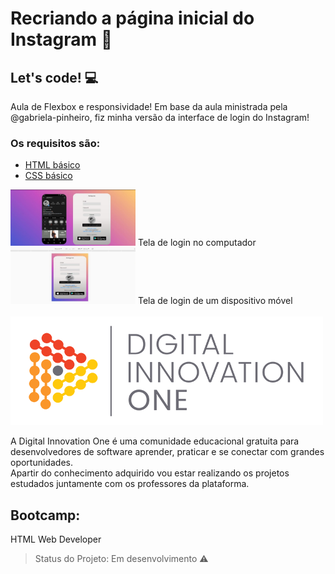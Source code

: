 # Recriando a página inicial do Instagram 🚀

## Let's code! :computer:

Aula de Flexbox e responsividade! Em base da aula ministrada pela @gabriela-pinheiro, fiz minha versão da interface de login do Instagram! 


### Os requisitos são:

* [HTML básico](https://www.w3schools.com/html/)
* [CSS básico](https://developer.mozilla.org/pt-BR/docs/Web/CSS)

<div class="box">
    <img src="img\login.jpeg" width="200px" height="90px"/>
    <span> Tela de login no computador </span>
</div>
<div class="box">
    <img src="img\logincelular.jpeg" width="200px" height="90px"/>
    <span> Tela de login de um dispositivo móvel</span>
</div>

<br>


<img src="logo-dio.png" >

A Digital Innovation One é uma comunidade educacional gratuita para desenvolvedores de software aprender, praticar e se conectar com grandes oportunidades.<br>
Apartir do conhecimento adquirido vou estar realizando os projetos estudados juntamente com os professores da plataforma.

## Bootcamp: 
HTML Web Developer 

> Status do Projeto: Em desenvolvimento :warning:
